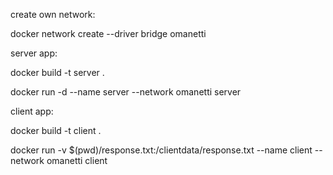 create own network:

  docker network create --driver bridge omanetti

server app:

  docker build -t server .
  
  docker run -d --name server --network omanetti server


client app:

  docker build -t client .
  
  docker run -v $(pwd)/response.txt:/clientdata/response.txt --name client --network omanetti client
